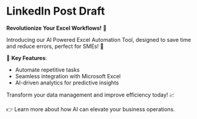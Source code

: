 # LinkedIn Post Draft

**Revolutionize Your Excel Workflows!** 🚀

Introducing our AI Powered Excel Automation Tool, designed to save time and reduce errors, perfect for SMEs! 🎯

🔗 **Key Features**:
- Automate repetitive tasks
- Seamless integration with Microsoft Excel
- AI-driven analytics for predictive insights

Transform your data management and improve efficiency today! 📈

👉 Learn more about how AI can elevate your business operations.